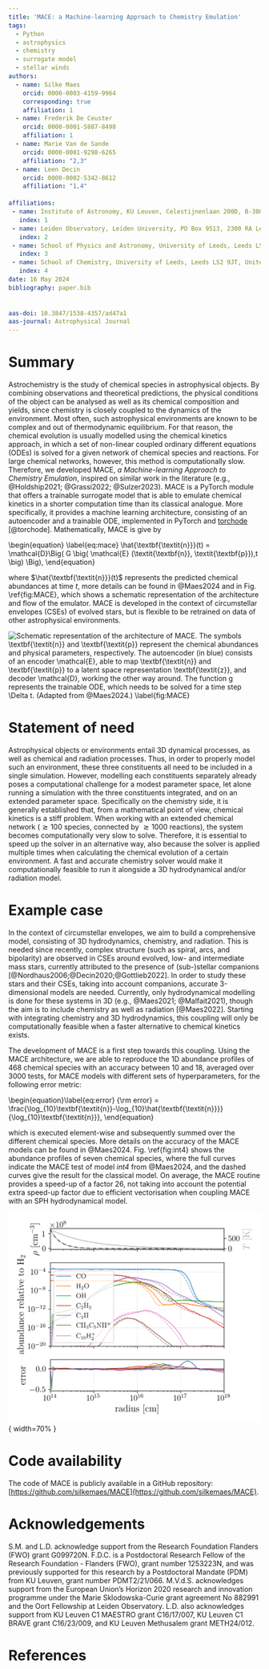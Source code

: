 ```yaml
---
title: 'MACE: a Machine-learning Approach to Chemistry Emulation'
tags:
  - Python
  - astrophysics
  - chemistry
  - surrogate model
  - stellar winds
authors:
  - name: Silke Maes
    orcid: 0000-0003-4159-9964
    corresponding: true
    affiliation: 1
  - name: Frederik De Ceuster
    orcid: 0000-0001-5887-8498
    affiliation: 1
  - name: Marie Van de Sande
    orcid: 0000-0001-9298-6265
    affiliation: "2,3"
  - name: Leen Decin
    orcid: 0000-0002-5342-8612
    affiliation: "1,4"

affiliations:
 - name: Institute of Astronomy, KU Leuven, Celestijnenlaan 200D, B-3001 Leuven, Belgium
   index: 1
 - name: Leiden Observatory, Leiden University, PO Box 9513, 2300 RA Leiden, The Netherlands
   index: 2
 - name: School of Physics and Astronomy, University of Leeds, Leeds LS2 9JT, United Kingdom
   index: 3
 - name: School of Chemistry, University of Leeds, Leeds LS2 9JT, United Kingdom
   index: 4
date: 16 May 2024
bibliography: paper.bib


aas-doi: 10.3847/1538-4357/ad47a1
aas-journal: Astrophysical Journal 
---
```


# Summary
Astrochemistry is the study of chemical species in astrophysical objects. By combining observations and theoretical predictions, the physical conditions of the object can be analysed as well as its chemical composition and yields, since chemistry is closely coupled to the dynamics of the environment. Most often, such astrophysical environments are known to be complex and out of thermodynamic equilibrium. For that reason, the chemical evolution is usually modelled using the chemical kinetics approach, in which a set of non-linear coupled ordinary different equations (ODEs) is solved for a given network of chemical species and reactions. For large chemical networks, however, this method is computationally slow. Therefore, we developed MACE, *a Machine-learning Approach to Chemistry Emulation*, inspired on similar work in the literature (e.g., @Holdship2021; @Grassi2022; @Sulzer2023). MACE is a PyTorch module that offers a trainable surrogate model that is able to emulate chemical kinetics in a shorter computation time than its classical analogue. More specifically, it provides a machine learning architecture, consisting of an autoencoder and a trainable ODE, implemented in PyTorch and [torchode](https://github.com/martenlienen/torchode) [@torchode]. Mathematically, MACE is give by 

\begin{equation} \label{eq:mace}
\hat{\textbf{\textit{n}}}(t) = \mathcal{D}\Big( G \big( \mathcal{E} (\textit{\textbf{n}}, \textit{\textbf{p}}),t \big) \Big), 
\end{equation}

where $\hat{\textbf{\textit{n}}}(t)$ represents the predicted chemical abundances at time $t$, more details can be found in @Maes2024 and in Fig. \ref{fig:MACE}, which shows a schematic representation of the architecture and flow of the emulator. MACE is developed in the context of circumstellar envelopes (CSEs) of evolved stars, but is flexible to be retrained on data of other astrophysical environments.

![Schematic representation of the architecture of MACE. The symbols $\textbf{\textit{n}}$ and $\textbf{\textit{p}}$ represent the chemical abundances and physical parameters, respectively. The autoencoder (in blue) consists of an encoder $\mathcal{E}$, able to map $\textbf{\textit{n}}$ and $\textbf{\textit{p}}$ to a latent space representation $\textbf{\textit{z}}$, and decoder $\mathcal{D}$, working the other way around. The function $g$ represents the trainable ODE, which needs to be solved for a time step $\Delta t$. (Adapted from @Maes2024.) \label{fig:MACE}](MACE.png)


# Statement of need
Astrophysical objects or environments entail 3D dynamical processes, as well as chemical and radiation processes. Thus, in order to properly model such an environment, these three constituents all need to be included in a single simulation. However, modelling each constituents separately already poses a computational challenge for a modest parameter space, let alone running a simulation with the three constituents integrated, and on an extended parameter space. Specifically on the chemistry side, it is generally established that, from a mathematical point of view, chemical kinetics is a stiff problem. When working with an extended chemical network ($\gtrsim 100$ species, connected by $\gtrsim 1000$ reactions), the system becomes computationally very slow to solve. Therefore, it is essential to speed up the solver in an alternative way, also because the solver is applied multiple times when calculating the chemical evolution of a certain environment. A fast and accurate chemistry solver would make it computationally feasible to run it alongside a 3D hydrodynamical and/or radiation model.


# Example case
In the context of circumstellar envelopes, we aim to build a comprehensive model, consisting of 3D hydrodynamics, chemistry, and radiation. This is needed since recently, complex structure (such as spiral, arcs, and bipolarity) are observed in CSEs around evolved, low- and intermediate mass stars, currently attributed to the presence of (sub-)stellar companions [@Nordhaus2006;@Decin2020;@Gottlieb2022]. In order to study these stars and their CSEs, taking into account companions, accurate 3-dimensional models are needed. Currently, only hydrodynamical modelling is done for these systems in 3D (e.g., @Maes2021; @Malfait2021), though the aim is to include chemistry as well as radiation [@Maes2022]. Starting with integrating chemistry and 3D hydrodynamics, this coupling will only be computationally feasible when a faster alternative to chemical kinetics exists. 

The development of MACE is a first step towards this coupling. Using the MACE architecture, we are able to reproduce the 1D abundance profiles of 468 chemical species with an accuracy between 10 and 18, averaged over 3000 tests, for MACE models with different sets of hyperparameters, for the following error metric:

\begin{equation}\label{eq:error}
{\rm error} = \frac{\log_{10}\textbf{\textit{n}}-\log_{10}\hat{\textbf{\textit{n}}}}{\log_{10}\textbf{\textit{n}}}, 
\end{equation}

which is executed element-wise and subsequently summed over the different chemical species. More details on the accuracy of the MACE models can be found in @Maes2024. Fig. \ref{fig:int4} shows the abundance profiles of seven chemical species, where the full curves indicate the MACE test of model *int4* from @Maes2024, and the dashed curves give the result for the classical model. On average, the MACE routine provides a speed-up of a factor 26, not taking into account the potential extra speed-up factor due to efficient vectorisation when coupling MACE with an SPH hydrodynamical model.


![Chemical abundance profiles from a test of trained MACE model model *int4* (full curves), compared to the classical model (dashed curves). More details in @Maes2024. \label{fig:int4}](int4_example.png){ width=70% }

# Code availability
The code of MACE is publicly available in a GitHub repository: [https://github.com/silkemaes/MACE](https://github.com/silkemaes/MACE).


# Acknowledgements
S.M. and L.D. acknowledge support from the Research Foundation Flanders (FWO) grant G099720N. F.D.C. is a Postdoctoral Research Fellow of the Research Foundation - Flanders (FWO), grant number 1253223N, and was previously supported for this research by a Postdoctoral Mandate (PDM) from KU Leuven, grant number PDMT2/21/066. M.V.d.S. acknowledges support from the European Union’s Horizon 2020 research and innovation programme under the Marie Sklodowska-Curie grant agreement No 882991 and the Oort Fellowship at Leiden Observatory. L.D. also acknowledges support from KU Leuven C1 MAESTRO grant C16/17/007, KU Leuven C1 BRAVE grant C16/23/009, and KU Leuven Methusalem grant METH24/012.


# References